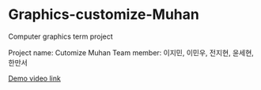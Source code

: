 # Graphics-customize-Muhan
Computer graphics term project

Project name: Cutomize Muhan
Team member: 이지민, 이민우, 전지현, 윤세현, 한만서

[Demo video link](https://www.youtube.com/watch?v=k0X5vgilB2Y)

